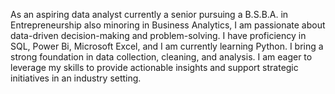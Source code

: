 As an aspiring data analyst currently a senior pursuing a B.S.B.A. in Entrepreneurship also minoring in Business Analytics, I am passionate about data-driven decision-making and problem-solving. I have proficiency in SQL, Power Bi, Microsoft Excel, and I am currently learning Python. I bring a strong foundation in data collection, cleaning, and analysis. I am eager to leverage my skills to provide actionable insights and support strategic initiatives in an industry setting. 
